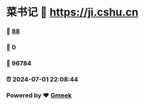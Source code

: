 # 菜书记 :link: https://ji.cshu.cn 
### :page_facing_up: [88](https://ji.cshu.cn/tag.html) 
### :speech_balloon: 0 
### :hibiscus: 96784 
### :alarm_clock: 2024-07-01 22:08:44 
### Powered by :heart: [Gmeek](https://github.com/Meekdai/Gmeek)
